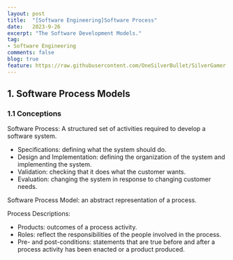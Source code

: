```yaml
---
layout: post
title:  "[Software Engineering]Software Process"
date:   2023-9-26
excerpt: "The Software Development Models."
tag:
- Software Engineering
comments: false
blog: true
feature: https://raw.githubusercontent.com/OneSilverBullet/SilverGamer.GitHub.io/gh-pages/_img/blogHead/directX12partI.jpg
---
```


## 1. Software Process Models

### 1.1 Conceptions

Software Process: A structured set of activities required to develop a software system.
* Specifications: defining what the system should do.
* Design and Implementation: defining the organization of the system and implementing the system.
* Validation: checking that it does what the customer wants.
* Evaluation: changing the system in response to changing customer needs.

Software Process Model: an abstract representation of a process.

Process Descriptions: 
* Products: outcomes of a process activity.
* Roles: reflect the responsibilities of the people involved in the process.
* Pre- and post-conditions: statements that are true before and after a process activity has been enacted or a product produced.

